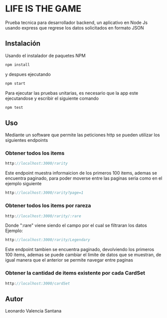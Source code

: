 # LIFE IS THE GAME

Prueba tecnica para desarrollador backend, un aplicativo en Node Js usando express que regrese los 
datos solicitados en formato JSON

## Instalación

Usando el instalador de paquetes NPM 

```bash
npm install
```
y despues ejecutando 
```bash
npm start
```

Para ejecutar las pruebas unitarias, es necesario que la app este ejecutandose y escribir el siguiente comando
```bash
npm test
```

## Uso

Mediante un software que permite las peticiones http se pueden utilizar los siguientes endpoints
### Obtener todos los items

```javascript
http://localhost:3000/rarity
```

Este endpoint muestra informaicion de los primeros 100 items, ademas se encuentra paginado, para poder moverse entre las paginas seria como en el ejemplo siguiente

```javascript
http://localhost:3000/rarity?page=1
```
### Obtener todos los items por rareza 

```javascript
http://localhost:3000/rarity/:rare
```
Donde ":rare" viene siendo el campo por el cual se filtraran los datos
Ejemplo: 
```javascript
http://localhost:3000/rarity/Legendary
```

Este endpoint tambien se encuentra paginado, devolviendo los primeros 100 items, ademas se puede cambiar el limite de datos que se muestran, de igual manera que el anterior se permite navegar entre paginas

### Obtener la cantidad de items existente por cada CardSet

```javascript
http://localhost:3000/cardSet
```


## Autor
Leonardo Valencia Santana